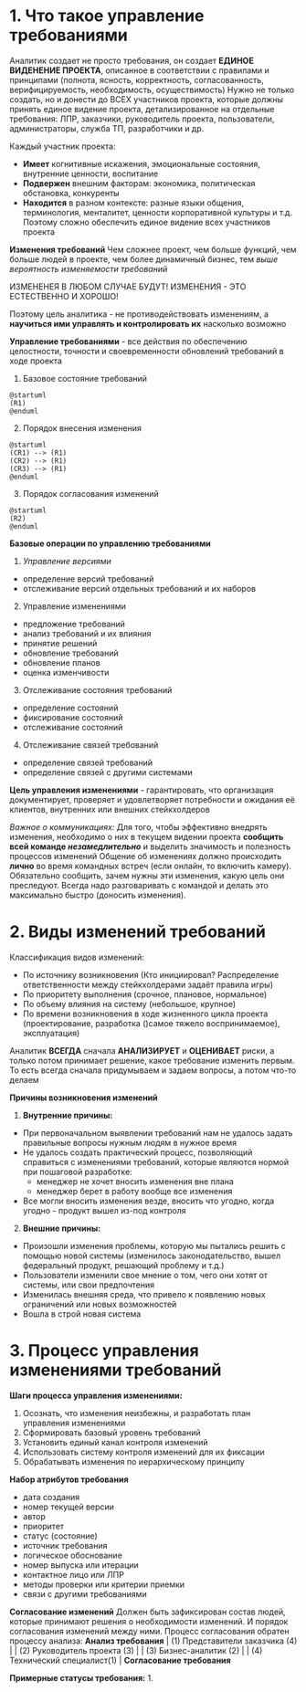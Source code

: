 # 1. Что такое управление требованиями
Аналитик создает не просто требования, он создает **ЕДИНОЕ ВИДЕНЕНИЕ ПРОЕКТА**, описанное в соответствии с правилами и принципами (полнота, ясность, корректность, согласованность, верифицируемость, необходимость, осуществимость)
Нужно не только создать, но и донести до ВСЕХ участников проекта, которые должны принять единое видение проекта, детализированное на отдельные требования: ЛПР, заказчики, руководитель проекта, пользователи, администраторы, служба ТП, разработчики и др.

Каждый участник проекта:
- **Имеет** когнитивные искажения, эмоциональные состояния, внутренние ценности, воспитание
- **Подвержен** внешним факторам: экономика, политическая обстановка, конкуренты
- **Находится** в разном контексте: разные языки общения, терминология, менталитет, ценности корпоративной культуры и т.д.
Поэтому сложно обеспечить единое видение всех участников проекта

**Изменения требований**
Чем сложнее проект, чем больше функций, чем больше людей в проекте, чем более динамичный бизнес, тем *выше вероятность изменяемости требований*

ИЗМЕНЕНЕЯ В ЛЮБОМ СЛУЧАЕ БУДУТ!
ИЗМЕНЕНИЯ - ЭТО ЕСТЕСТВЕННО И ХОРОШО!

Поэтому цель аналитика - не противодействовать изменениям, а **научиться ими управлять и контролировать их** насколько возможно

**Управление требованиями** - все действия по обеспечению целостности, точности и своевременности обновлений требований в ходе проекта
1. Базовое состояние требований
```plantuml
@startuml
(R1)
@enduml
```
2. Порядок внесения изменения
```plantuml
@startuml
(CR1) --> (R1)
(CR2) --> (R1)
(CR3) --> (R1)
@enduml
```
3. Порядок согласования изменений
```plantuml
@startuml
(R2)
@enduml
```
**Базовые операции по управлению требованиями**
1. *Управление версиями*
- определение версий требований
- отслеживание версий отдельных требований и их наборов
2. Управление изменениями
- предложение требований
- анализ требований и их влияния
- принятие решений
- обновление требований
- обновление планов
- оценка изменчивости
3. Отслеживание состояния требований
- определение состояний
- фиксирование состояний
- отслеживание состояний
4. Отслеживание связей требований
- определение связей требований
- определение связей с другими системами

**Цель управления изменениями** - гарантировать, что организация документирует, проверяет и удовлетворяет потребности и ожидания её клиентов, внутренних или внешних стейкхолдеров

*Важное о коммуникациях:*
Для того, чтобы эффективно внедрять изменения, необходимо о них в текущем видении проекта **сообщить всей команде *незамедлительно*** и выделить значимость и полезность процессов изменений
Общение об изменениях должно происходить **лично** во время командных встреч (если онлайн, то включить камеру). Обязательно сообщить, зачем нужны эти изменения, какую цель они преследуют.
Всегда надо разговаривать с командой и делать это максимально быстро (доносить изменения).
# 2. Виды изменений требований
Классификация видов изменений:
- По источнику возникновения (Кто инициировал? Распределение ответственности между стейкхолдерами задаёт правила игры)
- По приоритету выполнения (срочное, плановое, нормальное)
- По объему влияния на систему (небольшое, крупное)
- По времени возникновения в ходе жизненного цикла проекта (проектирование, разработка ()самое тяжело воспринимаемое), эксплуатация)

Аналитик **ВСЕГДА** сначала **АНАЛИЗИРУЕТ** и **ОЦЕНИВАЕТ** риски, а только потом принимает решение, какое требование изменить первым. То есть всегда сначала придумываем и задаем вопросы, а потом что-то делаем

**Причины возникновения изменений**
1. **Внутренние причины:**
- При первоначальном выявлении требований нам не удалось задать правильные вопросы нужным людям в нужное время
- Не удалось создать практический процесс, позволяющий справиться с изменениями требований, которые являются нормой при пошаговой разработке:
	- менеджер не хочет вносить изменения вне плана
	- менеджер берет в работу вообще все изменения
- Все могли вносить изменения везде, вносить что угодно, когда угодно - продукт вышел из-под контроля
2. **Внешние причины:**
- Произошли изменения проблемы, которую мы пытались решить с помощью новой системы (изменилось законодательство, вышел федеральный продукт, решающий проблему и т.д.)
- Пользователи изменили свое мнение о том, чего они хотят от системы, или свои предпочтения
- Изменилась внешняя среда, что привело к появлению новых ограничений или новых возможностей
- Вошла в строй новая система
# 3. Процесс управления изменениями требований
**Шаги процесса управления изменениями:**
1. Осознать, что изменения неизбежны, и разработать план управления изменениями 
2. Сформировать базовый уровень требований
3. Установить единый канал контроля изменений
4. Использовать систему контроля изменений для их фиксации
5. Обрабатывать изменения по иерархическому принципу

**Набор атрибутов требования**
- дата создания
- номер текущей версии
- автор
- приоритет
- статус (состояние)
- источник требования
- логическое обоснование
- номер выпуска или итерации
- контактное лицо или ЛПР
- методы проверки или критерии приемки
- связи с другими требованиями

**Согласование изменений**
Должен быть зафиксирован состав людей, которые принимают решения о необходимости изменений. И порядок согласования изменений между ними.
Процесс согласования обратен процессу анализа:
**Анализ требования**    | (1) Представители заказчика (4) |
                     | (2) Руководитель проекта (3)      |
					 | (3) Бизнес-аналитик (2)               |
					 | (4) Технический специалист(1)   | **Согласование требования**

**Примерные статусы требования:**
1. 